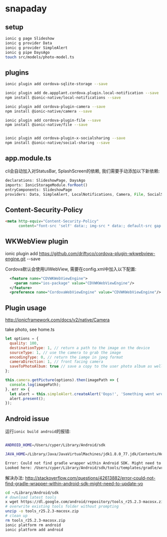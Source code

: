 snapaday
===

## setup
```bash
ionic g page Slideshow
ionic g provider Data
ionic g provider SimpleAlert
ionic g pipe DaysAgo
touch src/models/photo-model.ts
```

## plugins

```bash
ionic plugin add cordova-sqlite-storage --save

ionic plugin add de.appplant.cordova.plugin.local-notification --save
npm install @ionic-native/local-notifications --save

ionic plugin add cordova-plugin-camera --save
npm install @ionic-native/camera --save

ionic plugin add cordova-plugin-file --save
npm install @ionic-native/file --save


ionic plugin add cordova-plugin-x-socialsharing --save
npm install @ionic-native/social-sharing --save
```

## app.module.ts
cli会自动加入对StatusBar, SplashScreen的依赖, 我们需要手动添加以下新依赖:
```js
declarations: SlideshowPage, DaysAgo
imports: IonicStorageModule.forRoot()
entryComponents: SlideshowPage
providers: Data, SimpleAlert, LocalNotifications, Camera, File, SocialSharing
```

## Content-Security-Policy
```html
<meta http-equiv="Content-Security-Policy"
      content="font-src 'self' data:; img-src * data:; default-src gap://ready file://* *; script-src 'self' 'unsafe-inline' 'unsafe-eval' *; style-src 'self' 'unsafe-inline' *">

```

## WKWebView plugin
ionic plugin add https://github.com/driftyco/cordova-plugin-wkwebview-engine.git --save

Cordova默认会使用UIWebView, 需要在config.xml中加入以下配置:
```xml
  <feature name="CDVWKWebViewEngine">
    <param name="ios-package" value="CDVWKWebViewEngine"/>
  </feature>
  <preference name="CordovaWebViewEngine" value="CDVWKWebViewEngine"/>
```

## Plugin usage
http://ionicframework.com/docs/v2/native/Camera

take photo, see home.ts
```js
let options = {
  quality: 100,
  destinationType: 1, // return a path to the image on the device
  sourceType: 1, // use the camera to grab the image
  encodingType: 0, // return the iamge in jpeg format
  cameraDirection: 1, // front facing camera
  saveToPhotoAlbum: true // save a copy to the user photo album as well
};

this.camera.getPicture(options).then(imagePath => {
  console.log(imagePath);
}, err => {
  let alert = this.simpleAlert.createAlert('Oops!', 'Something went wrong.');
  alert.present();
});

```

## Android issue
运行`ionic build android`的报错:

```bash

ANDROID_HOME=/Users/cyper/Library/Android/sdk

JAVA_HOME=/Library/Java/JavaVirtualMachines/jdk1.8.0_77.jdk/Contents/Home

Error: Could not find gradle wrapper within Android SDK. Might need to update your Android SDK.
Looked here: /Users/cyper/Library/Android/sdk/tools/templates/gradle/wrapper

```

解决办法:
http://stackoverflow.com/questions/42613882/error-could-not-find-gradle-wrapper-within-android-sdk-might-need-to-update-yo

```bash
cd ~/Library/Android/sdk
# download latest tools
x wget https://dl.google.com/android/repository/tools_r25.2.3-macosx.zip
# overwrite existing tools folder without prompting
unzip -o tools_r25.2.3-macosx.zip
# clean up
rm tools_r25.2.3-macosx.zip
ionic platform rm android
ionic platform add android
```
